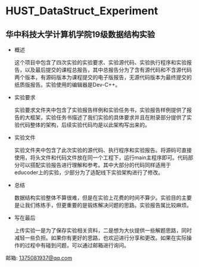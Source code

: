 # HUST_DataStruct_Experiment
## 华中科技大学计算机学院19级数据结构实验

- 概述

  这个项目中包含了四次实验的实验要求、实验源代码、实验执行程序和实验报告，以及最后提交的课程总报告，其中总报告分为了含有源代码和不含源代码两个版本，有源码版本为课程提交的电子版报告，无源代码版本为最终提交的纸质版报告。实验使用的编辑器是Dev-C++。

- 实验要求

  实验要求文件夹中包含了实验报告样例和实验任务书，实验报告样例提供了报告的大框架，实验任务书描述了我们实验的具体要求并且在附录部分提供了实验代码整体的架构，后续实验代码均是以此架构写出来的。

- 实验文件

  实验文件夹中包含了此次实验的源代码、执行程序和实验报告。将源码可直接使用，将头文件和代码文件放在同一个工程下，运行main主程序即可。代码部分可以搭配实验报告进行理解和参考。其中大部分的代码同样适用于educoder上的实验，少部分为了适配线下实验架构进行了修改。

- 总结

  数据结构实验整体不算很难，但是在实验上花费的时间不算少。实验目的主要是让我们练练手，但更重要的是锻炼解决问题的思路。实验报告属比较麻烦。

- 写在最后

  上传实验一是为了保存实验相关资料，二是想为大伙提供一些解题思路，同时减轻一些负担。如果你有更好的思路，也欢迎进行分享和更改。如果在实际操作的过程中有碰到问题，可以通过邮箱进行询问。

邮箱: 1375081937@qq.com
